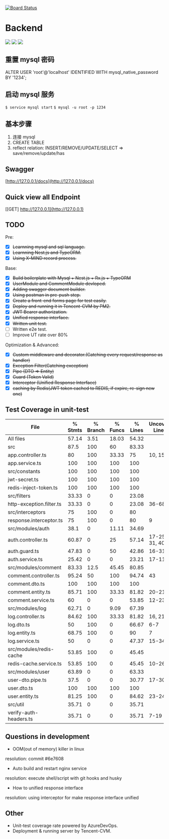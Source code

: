 [![Board Status](https://dev.azure.com/zhangqiang0846/29dcef19-ade4-4f89-a619-69f281dcf198/3afa62fe-a2e9-4a1a-af46-e6c3035acbcb/_apis/work/boardbadge/812aa324-8272-4d38-bac3-f57ced41b000)](https://dev.azure.com/zhangqiang0846/29dcef19-ade4-4f89-a619-69f281dcf198/_boards/board/t/3afa62fe-a2e9-4a1a-af46-e6c3035acbcb/Microsoft.RequirementCategory)
# Backend

![](https://img.shields.io/github/issues/ZQ-jhon/backend) ![](https://img.shields.io/github/license/ZQ-jhon/backend) ![](https://img.shields.io/azure-devops/coverage/350037310/350037310/4)


## 重置 mysql 密码
ALTER USER 'root'@'localhost' IDENTIFIED WITH mysql_native_password BY '1234'; 

## 启动 mysql 服务

`$ service mysql start` 
`$ mysql -u root -p 1234` 

## 基本步骤

1. 连接 mysql
2. CREATE TABLE
3. reflect relation: INSERT/REMOVE/UPDATE/SELECT => save/remove/update/has 

## Swagger

[http://127.0.0.1/docs](http://127.0.0.1/docs)

## Quick view all Endpoint

[[GET] http://127.0.0.1](http://127.0.0.1)

## TODO

Pre:

* [x] ~~Learnning mysql and sql language.~~
* [x] ~~Learnning Nest.js and TypeORM.~~
* [x] ~~Using X-MIND record process.~~

Base:

* [x] ~~Build boilerplate with Mysql + Nest.js + Rx.js + TypeORM~~ 
* [x] ~~UserModule and CommentModule devloped.~~
* [x] ~~Adding swagger document builder.~~
* [x] ~~Using postman in pre-push step.~~
* [x] ~~Create a front-end forms page for test easily.~~
* [x] ~~Deploy and running it in Tencent-CVM by PM2.~~
* [x] ~~JWT Bearer authorization.~~
* [x] ~~Unified response interface.~~
* [x] ~~Written unit test.~~
* [ ] Written e2e test.
* [ ] Improve UT rate over 80% 

Optimization & Advanced:

* [x] ~~Custom middleware and decorator.(Catching every request/response as handler)~~ 
* [x] ~~Exception Filter(Catching exception)~~
* [x] ~~Pipe (DTO => Entity)~~
* [x] ~~Guard (Token Valid)~~
* [x] ~~Interceptor (Unified Response Interface)~~
* [x] ~~caching by Redis(JWT token cached to REDIS, if expire, re-sign new one)~~

## Test Coverage in unit-test

| File                        | % Stmts   | % Branch   | % Funcs   | % Lines   | Uncovered Line #s   |
|-----------------------------|-----------|------------|-----------|-----------|---------------------|
| All files                   | 57.14     | 3.51       | 18.03     | 54.32     |                     |
| src                         | 87.5      | 100        | 60        | 83.33     |                     |
| app.controller.ts           | 80        | 100        | 33.33     | 75        | 10, 15              |
| app.service.ts              | 100       | 100        | 100       | 100       |                     |
| src/constants               | 100       | 100        | 100       | 100       |                     |
| jwt-secret.ts               | 100       | 100        | 100       | 100       |                     |
| redis-inject-token.ts       | 100       | 100        | 100       | 100       |                     |
| src/filters                 | 33.33     | 0          | 0         | 23.08     |                     |
| http-exception.filter.ts    | 33.33     | 0          | 0         | 23.08     | 36-68               |
| src/interceptors            | 75        | 100        | 0         | 80        |                     |
| response.interceptor.ts     | 75        | 100        | 0         | 80        | 9                   |
| src/modules/auth            | 38.1      | 0          | 11.11     | 34.69     |                     |
| auth.controller.ts          | 60.87     | 0          | 25        | 57.14     | 17-25, 31, 40-41    |
| auth.guard.ts               | 47.83     | 0          | 50        | 42.86     | 16-31               |
| auth.service.ts             | 25.42     | 0          | 0         | 23.21     | 17-117              |
| src/modules/comment         | 83.33     | 12.5       | 45.45     | 80.85     |                     |
| comment.controller.ts       | 95.24     | 50         | 100       | 94.74     | 43                  |
| comment.dto.ts              | 100       | 100        | 100       | 100       |                     |
| comment.entity.ts           | 85.71     | 100        | 33.33     | 81.82     | 20-21               |
| comment.service.ts          | 60        | 0          | 0         | 53.85     | 12-23               |
| src/modules/log             | 62.71     | 0          | 9.09      | 67.39     |                     |
| log.controller.ts           | 84.62     | 100        | 33.33     | 81.82     | 16, 21              |
| log.dto.ts                  | 50        | 100        | 0         | 66.67     | 6-7                 |
| log.entity.ts               | 68.75     | 100        | 0         | 90        | 7                   |
| log.service.ts              | 50        | 0          | 0         | 47.37     | 15-34               |
| src/modules/redis-cache     | 53.85     | 100        | 0         | 45.45     |                     |
| redis-cache.service.ts      | 53.85     | 100        | 0         | 45.45     | 10-26               |
| src/modules/user            | 63.89     | 0          | 0         | 63.33     |                     |
| user-dto.pipe.ts            | 37.5      | 0          | 0         | 30.77     | 17-30               |
| user.dto.ts                 | 100       | 100        | 100       | 100       |                     |
| user.entity.ts              | 81.25     | 100        | 0         | 84.62     | 23-24               |
| src/util                    | 35.71     | 0          | 0         | 35.71     |                     |
| verify-auth-headers.ts      | 35.71     | 0          | 0         | 35.71     | 7-19                |

## Questions in development

* OOM(out of memory) killer in linux 

resolution: commit #6e7608

* Auto build and restart nginx service

resolution: execute shell/script with git hooks and husky 

* How to unified response interface

resolution: using interceptor for make response interface unified

## Other
- Unit-test coverage rate powered by AzureDevOps.
- Deployment & running server by Tencent-CVM.